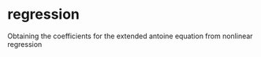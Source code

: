 # regression
Obtaining the coefficients for the extended antoine equation from nonlinear regression
